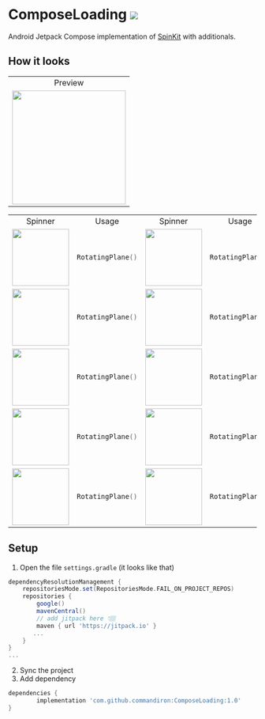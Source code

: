 # ComposeLoading [![](https://jitpack.io/v/commandiron/ComposeLoading.svg)](https://jitpack.io/#commandiron/ComposeLoading)


Android Jetpack Compose implementation of [SpinKit](https://tobiasahlin.com/spinkit/) with additionals.

## How it looks

<table>
 <tr>
  <td>
   <div align="center">Preview</div></td>
 </tr>
 <tr>
  <td>
   <div align="center"><img src="https://user-images.githubusercontent.com/50905347/184544847-1321238a-8167-4ec6-81a4-78ec9ed8421c.gif" width="230" height="230"></div>   </td>
 </tr>
</table>

<table>
 <tr>
  <td><div align="center">Spinner</div></td>
  <td><div align="center">Usage</div></td>
  <td><div align="center">Spinner</div></td>
  <td><div align="center">Usage</div></td>
  <td><div align="center">Spinner</div></td>
  <td><div align="center">Usage</div></td>
</tr>
 
 <tr>
  <td>
   <div align="center">
     <img src="https://user-images.githubusercontent.com/50905347/184544847-1321238a-8167-4ec6-81a4-78ec9ed8421c.gif" width="115" height="115"
   </div>
  </td>
 
  <td>
 
   ```kotlin  
   RotatingPlane()
   ``` 
  </td>
  <td>
   <div align="center">
    <img src="https://user-images.githubusercontent.com/50905347/184544847-1321238a-8167-4ec6-81a4-78ec9ed8421c.gif" width="115" height="115"
    </div>
  </td>
  <td>
 
   ```kotlin  
   RotatingPlane()
   ``` 
  </td>
  <td>
   <div align="center">
    <img src="https://user-images.githubusercontent.com/50905347/184544847-1321238a-8167-4ec6-81a4-78ec9ed8421c.gif" width="115" height="115"
    </div>
  </td>
  <td>
 
   ```kotlin  
   RotatingPlane()
   ``` 
  </td>
 </tr>
 
 <tr>
  <td>
   <div align="center">
    <img src="https://user-images.githubusercontent.com/50905347/184544847-1321238a-8167-4ec6-81a4-78ec9ed8421c.gif" width="115" height="115">
   </div>
  </td>
  <td>
 
  ```kotlin  
  RotatingPlane()
  ``` 
  </td>
  <td>
   <div align="center">
    <img src="https://user-images.githubusercontent.com/50905347/184544847-1321238a-8167-4ec6-81a4-78ec9ed8421c.gif" width="115" height="115">
   </div>
  </td>
  <td>
 
  ```kotlin  
  RotatingPlane()
  ``` 
  </td>
  <td>
   <div align="center">
    <img src="https://user-images.githubusercontent.com/50905347/184544847-1321238a-8167-4ec6-81a4-78ec9ed8421c.gif" width="115" height="115">
   </div>
  </td>
  <td>
 
  ```kotlin  
  RotatingPlane()
  ``` 
  </td>
 </tr>
 
 <tr>
  <td>
   <div align="center">
    <img src="https://user-images.githubusercontent.com/50905347/184544847-1321238a-8167-4ec6-81a4-78ec9ed8421c.gif" width="115" height="115">
   </div>
  </td>
  <td>
 
  ```kotlin  
  RotatingPlane()
  ``` 
  </td>
  <td>
   <div align="center">
    <img src="https://user-images.githubusercontent.com/50905347/184544847-1321238a-8167-4ec6-81a4-78ec9ed8421c.gif" width="115" height="115">
   </div>
  </td>
  <td>
 
  ```kotlin  
  RotatingPlane()
  ``` 
  </td>
  <td>
   <div align="center">
    <img src="https://user-images.githubusercontent.com/50905347/184544847-1321238a-8167-4ec6-81a4-78ec9ed8421c.gif" width="115" height="115">
   </div>
  </td>
  <td>
 
  ```kotlin  
  RotatingPlane()
  ``` 
  </td>
 </tr>
 
 <tr>
  <td>
   <div align="center">
    <img src="https://user-images.githubusercontent.com/50905347/184544847-1321238a-8167-4ec6-81a4-78ec9ed8421c.gif" width="115" height="115">
   </div>
  </td>
  <td>
 
  ```kotlin  
  RotatingPlane()
  ``` 
  </td>
  <td>
   <div align="center">
    <img src="https://user-images.githubusercontent.com/50905347/184544847-1321238a-8167-4ec6-81a4-78ec9ed8421c.gif" width="115" height="115">
   </div>
  </td>
  <td>
 
  ```kotlin  
  RotatingPlane()
  ``` 
  </td>
  <td>
   <div align="center">
    <img src="https://user-images.githubusercontent.com/50905347/184544847-1321238a-8167-4ec6-81a4-78ec9ed8421c.gif" width="115" height="115">
   </div>
  </td>
  <td>
 
  ```kotlin  
  RotatingPlane()
  ``` 
  </td>
 </tr>
 
 <tr>
  <td>
   <div align="center">
    <img src="https://user-images.githubusercontent.com/50905347/184544847-1321238a-8167-4ec6-81a4-78ec9ed8421c.gif" width="115" height="115">
   </div>
  </td>
  <td>
 
  ```kotlin  
  RotatingPlane()
  ``` 
  </td>
  <td>
   <div align="center">
    <img src="https://user-images.githubusercontent.com/50905347/184544847-1321238a-8167-4ec6-81a4-78ec9ed8421c.gif" width="115" height="115">
   </div>
  </td>
  <td>
 
  ```kotlin  
  RotatingPlane()
  ``` 
  </td>
  <td>
   <div align="center">
    <img src="https://user-images.githubusercontent.com/50905347/184544847-1321238a-8167-4ec6-81a4-78ec9ed8421c.gif" width="115" height="115">
   </div>
  </td>
  <td>
 
  ```kotlin  
  RotatingPlane()
  ``` 
  </td>
 </tr>
 
</table>

## Setup
1. Open the file `settings.gradle` (it looks like that)
```groovy
dependencyResolutionManagement {
    repositoriesMode.set(RepositoriesMode.FAIL_ON_PROJECT_REPOS)
    repositories {
        google()
        mavenCentral()
        // add jitpack here 👇🏽
        maven { url 'https://jitpack.io' }
       ...
    }
} 
...
```
2. Sync the project
3. Add dependency
```groovy
dependencies {
        implementation 'com.github.commandiron:ComposeLoading:1.0'
}
```
